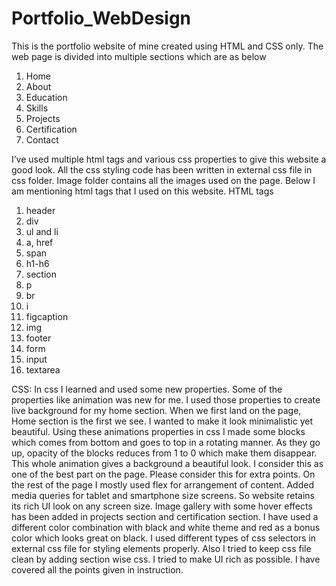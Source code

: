 # Portfolio_WebDesign

This is the portfolio website of mine created using HTML and CSS only. The web page is divided into multiple sections which are as below
1. Home
2. About
3. Education
4. Skills
5. Projects
6. Certification
7. Contact


I’ve used multiple html tags and various css properties to give this website a good look. All the css styling code has been written in external css file in css folder. Image folder contains all the images used on the page. Below I am mentioning html tags that I used on this website.
HTML tags
1. header
2. div
3. ul and li
4. a, href
5. span
6. h1-h6
7. section
8. p
9. br
10. i
11. figcaption
12. img
13. footer
14. form
15. input
16. textarea



CSS: In css I learned and used some new properties. Some of the properties like animation was new for me. I used those properties to create live background for my home section. When we first land on the page, Home section is the first we see. I wanted to make it look minimalistic yet beautiful. Using these animations properties in css I made some blocks which comes from bottom and goes to top in a rotating manner. As they go up, opacity of the blocks reduces from 1 to 0 which make them disappear. This whole animation gives a background a beautiful look. I consider this as one of the best part on the page. Please consider this for extra points.
On the rest of the page I mostly used flex for arrangement of content. Added media queries for tablet and smartphone size screens. So website retains its rich UI look on any screen size. Image gallery with some hover effects has been added in projects section and certification section. I have used a different color combination with black and white theme and red as a bonus color which looks great on black. I used different types of css selectors in external css file for styling elements properly. Also I tried to keep css file clean by adding section wise css. I tried to make UI rich as possible. I have covered all the points given in instruction.

